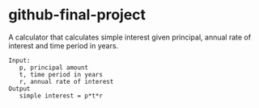 # github-final-project


A calculator that calculates simple interest given principal, annual rate of interest and time period in years.
```text
Input:
   p, principal amount
   t, time period in years
   r, annual rate of interest
Output
   simple interest = p*t*r
```
